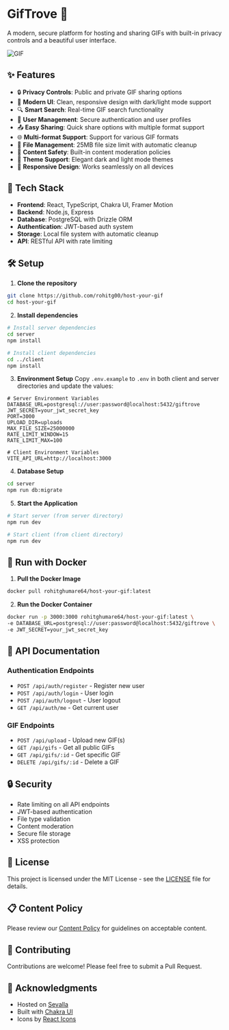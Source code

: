 # GifTrove 🎯

A modern, secure platform for hosting and sharing GIFs with built-in privacy controls and a beautiful user interface.

![GIF](https://hostyourgif.live/uploads/1734211617480-gif-demo.gif)

## ✨ Features

- 🔒 **Privacy Controls**: Public and private GIF sharing options
- 🎨 **Modern UI**: Clean, responsive design with dark/light mode support
- 🔍 **Smart Search**: Real-time GIF search functionality
- 👤 **User Management**: Secure authentication and user profiles
- 📤 **Easy Sharing**: Quick share options with multiple format support
- 🌐 **Multi-format Support**: Support for various GIF formats
- 💾 **File Management**: 25MB file size limit with automatic cleanup
- 🎯 **Content Safety**: Built-in content moderation policies
- 🌙 **Theme Support**: Elegant dark and light mode themes
- 📱 **Responsive Design**: Works seamlessly on all devices

## 🚀 Tech Stack

- **Frontend**: React, TypeScript, Chakra UI, Framer Motion
- **Backend**: Node.js, Express
- **Database**: PostgreSQL with Drizzle ORM
- **Authentication**: JWT-based auth system
- **Storage**: Local file system with automatic cleanup
- **API**: RESTful API with rate limiting

## 🛠️ Setup

1. **Clone the repository**
```bash
git clone https://github.com/rohitg00/host-your-gif
cd host-your-gif
```

2. **Install dependencies**
```bash
# Install server dependencies
cd server
npm install

# Install client dependencies
cd ../client
npm install
```

3. **Environment Setup**
Copy `.env.example` to `.env` in both client and server directories and update the values:

```env
# Server Environment Variables
DATABASE_URL=postgresql://user:password@localhost:5432/giftrove
JWT_SECRET=your_jwt_secret_key
PORT=3000
UPLOAD_DIR=uploads
MAX_FILE_SIZE=25000000
RATE_LIMIT_WINDOW=15
RATE_LIMIT_MAX=100

# Client Environment Variables
VITE_API_URL=http://localhost:3000
```

4. **Database Setup**
```bash
cd server
npm run db:migrate
```

5. **Start the Application**
```bash
# Start server (from server directory)
npm run dev

# Start client (from client directory)
npm run dev
```
## 🐳 Run with Docker

1. **Pull the Docker Image**
```bash
docker pull rohitghumare64/host-your-gif:latest
```

2. **Run the Docker Container**
```bash
docker run -p 3000:3000 rohitghumare64/host-your-gif:latest \
-e DATABASE_URL=postgresql://user:password@localhost:5432/giftrove \
-e JWT_SECRET=your_jwt_secret_key
```

## 📝 API Documentation

### Authentication Endpoints
- `POST /api/auth/register` - Register new user
- `POST /api/auth/login` - User login
- `POST /api/auth/logout` - User logout
- `GET /api/auth/me` - Get current user

### GIF Endpoints
- `POST /api/upload` - Upload new GIF(s)
- `GET /api/gifs` - Get all public GIFs
- `GET /api/gifs/:id` - Get specific GIF
- `DELETE /api/gifs/:id` - Delete a GIF

## 🔒 Security

- Rate limiting on all API endpoints
- JWT-based authentication
- File type validation
- Content moderation
- Secure file storage
- XSS protection

## 📜 License

This project is licensed under the MIT License - see the [LICENSE](LICENSE) file for details.

## 📋 Content Policy

Please review our [Content Policy](POLICY.md) for guidelines on acceptable content.

## 🤝 Contributing

Contributions are welcome! Please feel free to submit a Pull Request.

## 🙏 Acknowledgments

- Hosted on [Sevalla](https://sevalla.com)
- Built with [Chakra UI](https://chakra-ui.com)
- Icons by [React Icons](https://react-icons.github.io/react-icons)
